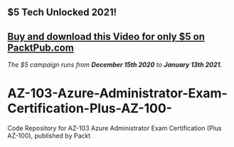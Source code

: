 ## $5 Tech Unlocked 2021!
[Buy and download this Video for only $5 on PacktPub.com](https://www.packtpub.com/product/az-103-azure-administrator-exam-certification-plus-az-100-video/9781838985547)
-----
*The $5 campaign         runs from __December 15th 2020__ to __January 13th 2021.__*

# AZ-103-Azure-Administrator-Exam-Certification-Plus-AZ-100-
Code Repository for AZ-103 Azure Administrator Exam Certification (Plus AZ-100), published by Packt
